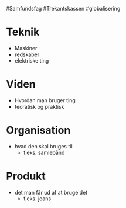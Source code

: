 #Samfundsfag  #Trekantskassen #globalisering
# Teknik
* Maskiner
* redskaber
* elektriske ting
# Viden
* Hvordan man bruger ting
* teoratisk og praktisk
# Organisation
* hvad den skal bruges til 
	* f.eks. samlebånd
# Produkt
* det man får ud af at bruge det
	* f.eks. jeans
